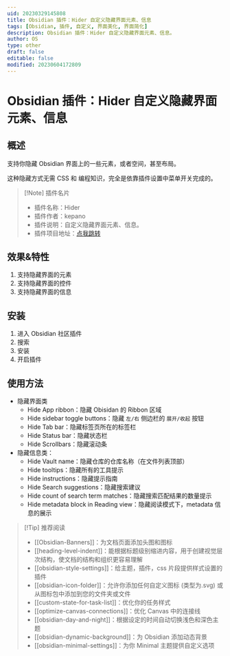 ```yaml
---
uid: 20230329145808
title: Obsidian 插件：Hider 自定义隐藏界面元素、信息
tags: [Obsidian, 插件, 自定义, 界面美化, 界面简化]
description: Obsidian 插件：Hider 自定义隐藏界面元素、信息。
author: OS
type: other
draft: false
editable: false
modified: 20230604172809
---
```


# Obsidian 插件：Hider 自定义隐藏界面元素、信息

## 概述

支持你隐藏 Obsidian 界面上的一些元素，或者空间，甚至布局。

这种隐藏方式无需 CSS 和 编程知识，完全是依靠插件设置中菜单开关完成的。

> [!Note] 插件名片
> - 插件名称：Hider
> - 插件作者：kepano
> - 插件说明：自定义隐藏界面元素、信息。
> - 插件项目地址：[点我跳转](https://github.com/kepano/obsidian-hider)

## 效果&特性

1. 支持隐藏界面的元素
2. 支持隐藏界面的控件
3. 支持隐藏界面的信息

## 安装

1. 进入 Obsidian 社区插件
2. 搜索
3. 安装
4. 开启插件

## 使用方法

- 隐藏界面类
	- Hide App ribbon：隐藏 Obisidan 的 Ribbon 区域
	- Hide sidebar toggle buttons：隐藏 `左/右` 侧边栏的 `展开/收起` 按钮
	- Hide Tab bar：隐藏标签页所在的标签栏
	- Hide Status bar：隐藏状态栏
	- Hide Scrollbars：隐藏滚动条
- 隐藏信息类：
	- Hide Vault name：隐藏仓库的仓库名称（在文件列表顶部）
	- Hide tooltips：隐藏所有的工具提示
	- Hide instructions：隐藏提示指南
	- Hide Search suggestions：隐藏搜索建议
	- Hide count of search term matches：隐藏搜索匹配结果的数量提示
	- Hide metadata block in Reading view：隐藏阅读模式下，metadata 信息的展示

> [!Tip] 推荐阅读
> - [[Obsidian-Banners]]：为文档页面添加头图和图标
> - [[heading-level-indent]]：能根据标题级别缩进内容，用于创建视觉层次结构，使文档的结构和组织更容易理解
> - [[obsidian-style-settings]]：给主题，插件，css 片段提供样式设置的插件
> - [[obsidian-icon-folder]]：允许你添加任何自定义图标 (类型为.svg) 或从图标包中添加到您的文件夹或文件
> - [[custom-state-for-task-list]]：优化你的任务样式
> - [[optimize-canvas-connections]]：优化 Canvas 中的连接线
> - [[obsidian-day-and-night]]：根据设定的时间自动切换浅色和深色主题
> - [[obsidian-dynamic-background]]：为 Obsidian 添加动态背景
> - [[obsidian-minimal-settings]]：为你 Minimal 主题提供自定义选项